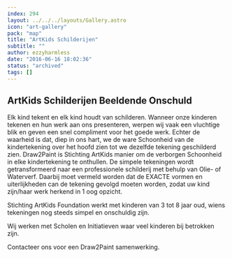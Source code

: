 ```yaml
---
index: 294
layout: ../../../layouts/Gallery.astro
icon: "art-gallery"
pack: "map"
title: "ArtKids Schilderijen"
subtitle: ""
author: ezzyharmless
date: "2016-06-16 18:02:36"
status: "archived"
tags: []
---
```


## ArtKids Schilderijen <span class="has-text-calm is-size-4">Beeldende Onschuld</span>

Elk kind tekent en elk kind houdt van schilderen. Wanneer onze kinderen tekenen en hun werk aan ons presenteren, werpen wij vaak een vluchtige blik en geven een snel compliment voor het goede werk. Echter de waarheid is dat, diep in ons hart, we de ware Schoonheid van de kindertekening over het hoofd zien tot we dezelfde tekening geschilderd zien. Draw2Paint is Stichting ArtKids manier om de verborgen Schoonheid in elke kindertekening te onthullen. De simpele tekeningen wordt getransformeerd naar een professionele schilderij met behulp van Olie- of Waterverf. Daarbij moet vermeld worden dat de EXACTE vormen en uiterlijkheden can de tekening gevolgd moeten worden, zodat uw kind zijn/haar werk herkend in 1 oog opzicht.

Stichting ArtKids Foundation werkt met kinderen van 3 tot 8 jaar oud, wiens tekeningen nog steeds simpel en onschuldig zijn.

Wij werken met Scholen en Initiatieven waar veel kinderen bij betrokken zijn.

Contacteer ons voor een Draw2Paint samenwerking.